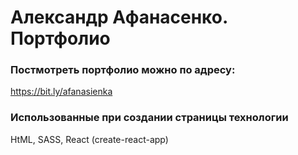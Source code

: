 # Александр Афанасенко. Портфолио

### Постмотреть портфолио можно по адресу:

https://bit.ly/afanasienka

### Использованные при создании страницы технологии

HtML, SASS, React (create-react-app)
